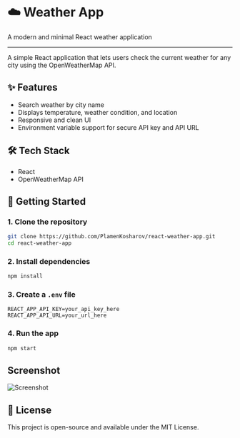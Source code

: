 # ☁️ Weather App

A modern and minimal React weather application

---

A simple React application that lets users check the current weather for any city using the OpenWeatherMap API.

## ✨ Features

* Search weather by city name
* Displays temperature, weather condition, and location
* Responsive and clean UI
* Environment variable support for secure API key and API URL
## 🛠️ Tech Stack

* React
* OpenWeatherMap API

## 🚀 Getting Started

### 1. Clone the repository

```bash
git clone https://github.com/PlamenKosharov/react-weather-app.git
cd react-weather-app
```

### 2. Install dependencies

```bash
npm install
```

### 3. Create a `.env` file

```env
REACT_APP_API_KEY=your_api_key_here
REACT_APP_API_URL=your_url_here
```

### 4. Run the app

```bash
npm start
```


## Screenshot
![Screenshot](https://i.ibb.co/n8VdLJTF/image.png)

## 📄 License

This project is open-source and available under the MIT License.
